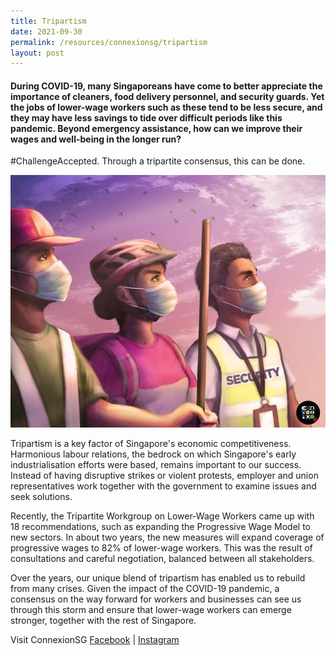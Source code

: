 ```yaml
---
title: Tripartism
date: 2021-09-30
permalink: /resources/connexionsg/tripartism
layout: post
---
```

#### During COVID-19, many Singaporeans have come to better appreciate the importance of cleaners, food delivery personnel, and security guards. Yet the jobs of lower-wage workers such as these tend to be less secure, and they may have less savings to tide over difficult periods like this pandemic. Beyond emergency assistance, how can we improve their wages and well-being in the longer run?

#ChallengeAccepted. Through a tripartite consensus, this can be done.

![Alt text for image on Isomer site](/images/242825817_6198791920162721_5526482830329640546_n.jpg)

Tripartism is a key factor of Singapore's economic competitiveness. Harmonious labour relations, the bedrock on which Singapore's early industrialisation efforts were based, remains important to our success. Instead of having disruptive strikes or violent protests, employer and union representatives work together with the government to examine issues and seek solutions.

Recently, the Tripartite Workgroup on Lower-Wage Workers came up with 18 recommendations, such as expanding the Progressive Wage Model to new sectors. In about two years, the new measures will expand coverage of progressive wages to 82% of lower-wage workers. This was the result of consultations and careful negotiation, balanced between all stakeholders.

Over the years, our unique blend of tripartism has enabled us to rebuild from many crises. Given the impact of the COVID-19 pandemic, a consensus on the way forward for workers and businesses can see us through this storm and ensure that lower-wage workers can emerge stronger, together with the rest of Singapore.

Visit ConnexionSG [Facebook](https://www.facebook.com/ConnexionSG) | [Instagram](https://www.instagram.com/connexionsg/)